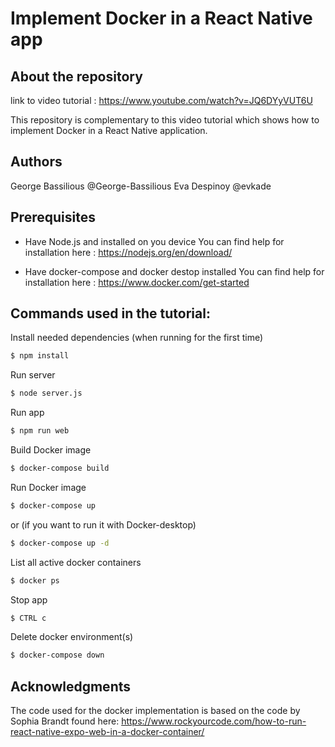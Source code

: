 # Implement Docker in a React Native app 

## About the repository

link to video tutorial : https://www.youtube.com/watch?v=JQ6DYyVUT6U  

This repository is complementary to this video tutorial which shows how to implement Docker in a React Native application. 

## Authors 

George Bassilious @George-Bassilious
Eva Despinoy @evkade

## Prerequisites 

- Have Node.js and installed on you device
You can find help for installation here : https://nodejs.org/en/download/

- Have docker-compose and docker destop installed 
You can find help for installation here : https://www.docker.com/get-started

## Commands used in the tutorial: 

Install needed dependencies (when running for the first time) 
```bash
$ npm install 
```

Run server
```bash
$ node server.js 
```

Run app
```bash
$ npm run web 
```

Build Docker image
```bash
$ docker-compose build
```

Run Docker image
```bash
$ docker-compose up
```
or (if you want to run it with Docker-desktop)
```bash
$ docker-compose up -d
```

List all active docker containers
```bash
$ docker ps
```

Stop app 
```bash
$ CTRL c
```

Delete docker environment(s)
```bash
$ docker-compose down
```

## Acknowledgments 
The code used for the docker implementation is based on the code by Sophia Brandt found here: https://www.rockyourcode.com/how-to-run-react-native-expo-web-in-a-docker-container/
